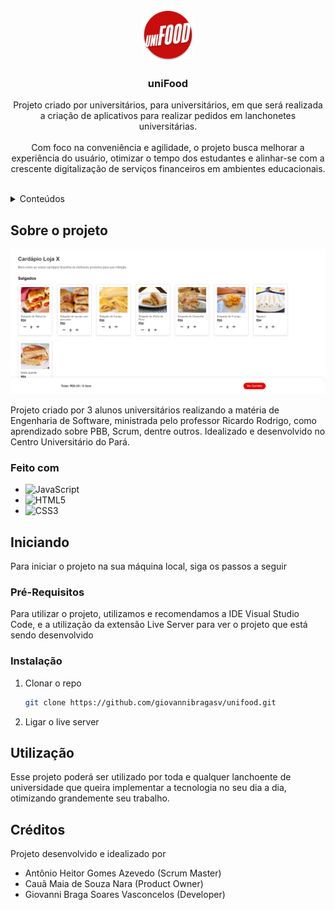<br />
<div align="center">
  <a href="https://github.com/giovannibragasv/Unifood">
    <img src="src/components/UniFoodLogo.png" alt="Logo" width="80" height="80">
  </a>

<h3 align="center">uniFood</h3>

  <p align="center">
    Projeto criado por universitários, para universitários, em que será realizada a criação de aplicativos para realizar pedidos em lanchonetes universitárias. 
    <br />
    <br />
    Com foco na conveniência e agilidade, o projeto busca melhorar a experiência do usuário, otimizar o tempo dos estudantes e alinhar-se com a crescente digitalização de serviços financeiros em ambientes educacionais. 
    <br />
    <br />
  </p>
</div>



<details>
  <summary>Conteúdos</summary>
  <ol>
    <li>
      <ul>
        <a href="#sobre-o-projeto">Sobre o Projeto</a>
      </ul>
        
      <ul  
        <li><a href="#feito-com">Feito Com</a></li>
      </ul>
    </li>
    <li>
      <a href="#iniciando">Iniciando</a>
      <ul>
        <li><a href="#pré-requisitos">Pré-Requisitos</a></li>
        <li><a href="#instalação">Instalação</a></li>
      </ul>
    </li>
    <li><a href="#utilização">Utilização</a></li>
    <li><a href="#créditos">Créditos</a></li>
  </ol>
</details>

<!-- ABOUT THE PROJECT -->
## Sobre o projeto

<img src="src/components/UniFoodScreen.png" alt="screenshot">

Projeto criado por 3 alunos universitários realizando a matéria de Engenharia de Software, ministrada pelo professor Ricardo Rodrigo, como aprendizado sobre PBB, Scrum, dentre outros. Idealizado e desenvolvido no Centro Universitário do Pará.


### Feito com

* ![JavaScript](https://img.shields.io/badge/javascript-%23323330.svg?style=for-the-badge&logo=javascript&logoColor=%23F7DF1E)
* ![HTML5](https://img.shields.io/badge/html5-%23E34F26.svg?style=for-the-badge&logo=html5&logoColor=white)
* ![CSS3](https://img.shields.io/badge/css3-%231572B6.svg?style=for-the-badge&logo=css3&logoColor=white)


## Iniciando

Para iniciar o projeto na sua máquina local, siga os passos a seguir

### Pré-Requisitos

Para utilizar o projeto, utilizamos e recomendamos a IDE Visual Studio Code, e a utilização da extensão Live Server para ver o projeto que está sendo desenvolvido

### Instalação

1. Clonar o repo
   ```sh
   git clone https://github.com/giovannibragasv/unifood.git
   ```
2. Ligar o live server

## Utilização

Esse projeto poderá ser utilizado por toda e qualquer lanchoente de universidade que queira implementar a tecnologia no seu dia a dia, otimizando grandemente seu trabalho.
<br />

## Créditos

Projeto desenvolvido e idealizado por
* Antônio Heitor Gomes Azevedo (Scrum Master)
* Cauã Maia de Souza Nara (Product Owner)
* Giovanni Braga Soares Vasconcelos (Developer)
